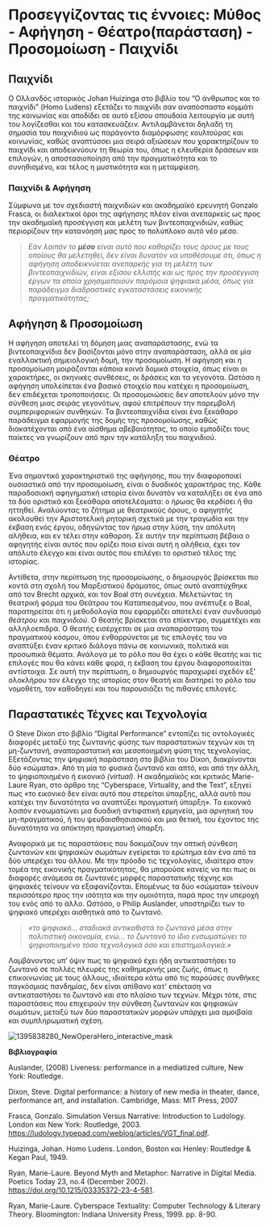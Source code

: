 # Προσεγγίζοντας τις έννοιες: Μύθος - Αφήγηση - Θέατρο(παράσταση) - Προσομοίωση - Παιχνίδι
## Παιχνίδι
Ο Ολλανδός ιστορικός Johan Huizinga στο βιβλίο του “Ο άνθρωπος και το παιχνίδι” (Homo Ludens) εξετάζει το παιχνίδι σαν αναπόσπαστο κομμάτι της κοινωνίας και αποδίδει σε αυτό εξίσου σπουδαία λειτουργία με αυτή του λογίζεσθαι και του κατασκευάζειν.
Αντιλαμβάνεται δηλαδή τη σημασία του παιχνιδιού ως παράγοντα διαμόρφωσης κουλτούρας και κοινωνίας, καθώς αναπτύσσει μια σειρά αξιώσεων που χαρακτηρίζουν το παιχνίδι και αποδεικνύουν τη θεωρία του, όπως η ελευθερία δράσεων και επιλογών, η αποστασιοποίηση από την πραγματικότητα και το συνηθισμένο, και τέλος η μυστικότητα και η μεταμφίεση.

### Παιχνίδι & Αφήγηση
Σύμφωνα με τον σχεδιαστή παιχνιδιών και ακαδημαϊκό ερευνητή Gonzalo Frasca, οι διαλεκτικοί όροι της αφήγησης πλέον είναι ανεπαρκείς ως προς την ακαδημαϊκή προσέγγιση και μελέτη των βιντεοπαιχνιδιών, καθώς περιορίζουν την κατανόησή μας προς το πολύπλοκο αυτό νέο μέσο. 

> *Εάν λοιπόν το **μέσο** είναι αυτό που καθορίζει τους όρους με τους οποίους θα μελετηθεί, δεν είναι δυνατόν να υποθέσουμε ότι, όπως η αφήγηση αποδεικνύεται ανεπαρκής για τη μελέτη των βιντεοπαιχνιδιών, είναι εξίσου ελλιπής και ως προς την προσέγγιση έργων τα οποία χρησιμοποιούν παρόμοια ψηφιακά μέσα, όπως για παράδειγμα διαδραστικές εγκαταστάσεις εικονικής πραγματικότητας;*

## Αφήγηση & Προσομοίωση
Η αφήγηση αποτελεί τη δόμηση μιας αναπαράστασης, ενώ τα βιντεοπαιχνίδια δεν βασίζονται μόνο στην αναπαράσταση, αλλά σε μία εναλλακτική σημειολογική δομή, την προσομοίωση.
Η αφήγηση και η προσομοίωση μοιράζονται κάποια κοινά δομικά στοιχεία, όπως είναι οι χαρακτήρες, οι σκηνικές συνθέσεις, οι δράσεις και τα γεγονότα.
Ωστόσο η αφήγηση υπολείπεται ένα βασικό στοιχείο που κατέχει η προσομοίωση, δεν επιδέχεται τροποποιήσεις.
Οι προσομοιώσεις δεν αποτελούν μόνο την σύνθεση μιας σειράς γεγονότων, αφού επιτρέπουν την παρεμβολή συμπεριφορικών συνθηκών.
Τα βιντεοπαιχνίδια είναι ένα ξεκάθαρο παράδειγμα εφαρμογής της δομής της προσομοίωσης, καθώς διακατέχονται από ένα αίσθημα αβεβαιότητας, το οποίο εμποδίζει τους παίκτες να γνωρίζουν από πριν την κατάληξη του παιχνιδιού.

### Θέατρο
Ένα σημαντικό χαρακτηριστικό της αφήγησης, που την διαφοροποιεί ουσιαστικά από την προσομοίωση, είναι ο δυαδικός χαρακτήρας της. 
Κάθε παραδοσιακή αφηγηματική ιστορία είναι δυνατόν να καταλήξει σε ένα από τα δύο οριστικά και ξεκάθαρα αποτελέσματα: ο ήρωας θα κερδίσει ή θα ηττηθεί. 
Αναλύοντας το ζήτημα με θεατρικούς όρους, ο αφηγητής ακολουθεί την Αριστοτελική ρητορική σχετικά με την τραγωδία και την έκβαση ενός έργου, οδηγώντας τον ήρωα στην λύση, την απόλυτη αλήθεια, και εν τέλει στην κάθαρση.
Σε αυτήν την περίπτωση βέβαια ο αφηγητής είναι αυτός που ορίζει ποια είναι αυτή η αλήθεια, έχει τον απόλυτο έλεγχο και είναι αυτός που επιλέγει το οριστικό τέλος της ιστορίας.

Αντίθετα, στην περίπτωση της προσομοίωσης, ο δημιουργός βρίσκεται πιο κοντά στη σχολή του Μαρξιστικού δράματος, όπως αυτό αναπτύχθηκε από τον Brecht αρχικά, και τον Boal στη συνέχεια.
Μελετώντας τη θεατρική φόρμα του Θεάτρου του Καταπιεσμένου, που ανέπτυξε ο Boal, παρατηρείται ότι η μεθοδολογία που εφαρμόζει αποτελεί έναν συνδυασμό *θεάτρου* και *παιχνιδιού*. 
Ο θεατής βρίσκεται στο επίκεντρο, συμμετέχει και αλληλοεπιδρά. 
Ο θεατής εισέρχεται σε μια αναπαράσταση του πραγματικού κόσμου, όπου ενθαρρύνεται με τις επιλογές του να αναπτύξει έναν κριτικό διάλογο πάνω σε κοινωνικά, πολιτικά και προσωπικά θέματα.
Ανάλογα με το ρόλο που θα έχει ο κάθε θεατής και τις επιλογές που θα κάνει κάθε φορά, η έκβαση του έργου διαφοροποιείται αντίστοιχα. 
Σε αυτή την περίπτωση, ο δημιουργός παραχωρεί σχεδόν εξ’ ολοκλήρου τον έλεγχο της ιστορίας στον θεατή και διατηρεί το ρόλο του νομοθέτη, τον καθοδηγεί και του παρουσιάζει τις πιθανές επιλογές.

## Παραστατικές Τέχνες και Τεχνολογία
Ο Steve Dixon στο βιβλίο “Digital Performance” εντοπίζει τις οντολογικές διαφορές μεταξύ της ζωντανής φύσης των παραστατικών τεχνών και τη μη-ζωντανή, αναπαραστατική και μεσοποιημένη φύση της τεχνολογίας.
Εξετάζοντας την ψηφιακή παράσταση στο βιβλίο του Dixon, διακρίνονται δύο «σώματα». Από τη μία το φυσικά ζωντανό και απτό, και από την άλλη, το ψηφιοποιημένο ή εικονικό *(virtual)*.
H ακαδημαϊκός και κριτικός Marie-Laure Ryan, στο άρθρο της “Cyberspace, Virtuality, and the Text”, εξηγεί πως «το εικονικό δεν είναι αυτό που στερείται ύπαρξης, αλλά αυτό που κατέχει την δυνατότητα να αναπτύξει πραγματική ύπαρξη». 
Το εικονικό λοιπόν ενσωματώνει μια δυαδική αντιφατική ερμηνεία, μια αρνητική του μη-πραγματικού, ή του ψευδαισθησιασκού και μια θετική, του έχοντος της δυνατότητα να απόκτηση πραγματική ύπαρξη. 

Αναφορικά με τις παραστάσεις που δοκιμάζουν την οπτική σύνθεση ζωντανών και ψηφιακών σωμάτων εγείρεται το ερώτημα εάν ένα από τα δύο υπερέχει του άλλου.
Με την πρόοδο τις τεχνολογίες, ιδιαίτερα στον τομέα της εικονικής πραγματικότητας, θα μπορούσε κανείς να πει πως οι διαφορές ανάμεσα σε ζωντανές μορφές παραστατικής τέχνης και ψηφιακές τείνουν να εξαφανίζονται. 
Επομένως τα δύο «σώματα» τείνουν περισσότερο προς την ισότητα και την ομοιότητα, παρά προς την υπεροχή του ενός από το άλλο. 
Ωστόσο, ο Philip Auslander, υποστηρίζει των το ψηφιακό υπερέχει αισθητικά από το ζωντανό. 
> *«το ψηφιακό… σταδιακά αντικαθιστά το ζωντανό μέσα στην πολιτιστική οικονομία, ενώ… το ζωντανό το ίδιο ενσωματώνει το ψηφιοποιημένο τόσο τεχνολογικά όσο και επιστημολογικά.»*

Λαμβάνοντας υπ’ όψιν πως το ψηφιακό έχει ήδη αντικαταστήσει το ζωντανό σε πολλές πλευρές της καθημερινής μας ζωής, όπως η επικοινωνίας με τους άλλους, ιδιαίτερα κάτω από τις παρούσες συνθήκες παγκόσμιας πανδημίας, δεν είναι απίθανο κατ’ επέκταση να αντικαταστήσει το ζωντανό και στο πλαίσιο των τεχνών. 
Μέχρι τότε, στις παραστάσεις που επιχειρούν την σύνθεση ζωντανών και ψηφιακών σωμάτων, μεταξύ των δύο παραστατικών μορφών υπάρχει μια αμοιβαία και συμπληρωματική σχέση.

![1395838280_NewOperaHero_interactive_mask](https://user-images.githubusercontent.com/62106353/78900948-4594be80-7a80-11ea-9c99-cda2bb9403b7.jpg)

**Βιβλιογραφία**

Auslander,  (2008) Liveness: performance in a mediatized culture, New York: Routledge.

Dixon, Steve. Digital performance: a history of new media in theater, dance, performance art, and installation. Cambridge, Mass: MIT Press, 2007

Frasca, Gonzalo. Simulation Versus Narrative: Introduction to Ludology. London και New York: Routledge, 2003. https://ludology.typepad.com/weblog/articles/VGT_final.pdf. 

Huizinga, Johan. Homo Ludens. London, Boston και Henley: Routledge & Kegan Paul, 1949. 

Ryan, Marie-Laure. Beyond Myth and Metaphor: Narrative in Digital Media. Poetics Today 23, no.4 (December 2002). https://doi.org/10.1215/03335372-23-4-581. 

Ryan, Marie-Laure. Cyberspace Textuality: Computer Technology & Literary Theory. Bloomington: Indiana University Press, 1999. pp. 8-90.
